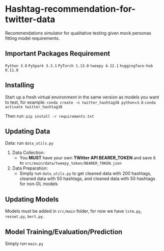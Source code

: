 # Hashtag-recommendation-for-twitter-data
Recommendations simulator for qualitative testing given mock personas fitting model requirements.

## Important Packages Requirement
`Python 3.8`
`PySpark 3.3.1`
`PyTorch 1.13.0`
`tweepy 4.12.1`
`huggingface-hub 0.11.0`

## Installing
Start up a fresh virtual environment in the same version as models you want to test, for example:
`conda create -n twitter_hashtag38 python=3.8`
`conda activate twitter_hashtag38`

Then run:
`pip install -r requirements.txt`

## Updating Data
Data: run `data_utils.py`
1. Data Collection:
   * You <b>MUST</b> have your own <b>TWitter API BEARER_TOKEN</b> and save it to `src/main/data/tweepy_token/BEARER_TOKEN.json`
2. Data Preparation:
   * Simply run `data_utils.py` to get cleaned data with 200 hashtags, cleaned data with 50 hashtags, and cleaned data with 50 hashtags for non-DL models

## Updating Models
Models must be added in `src/main` folder, for now we have `lstm.py`, `resnet.py`, `bert.py`.

## Model Training/Evaluation/Prediction
Simply run `main.py`